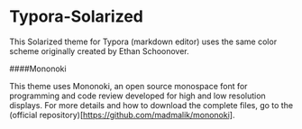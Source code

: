 # Typora-Solarized

This Solarized theme for Typora (markdown editor) uses the same color scheme originally created by Ethan Schoonover.


####Mononoki

This theme uses Mononoki, an open source monospace font for programming and code review developed for high and low resolution displays. For more details and how to download the complete files, go to the (official repository)[https://github.com/madmalik/mononoki].
